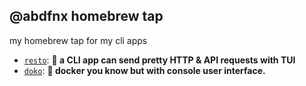 @abdfnx homebrew tap
---

my homebrew tap for my cli apps

* [`resto`](https://github.com/abdfnx/resto): **🔗 a CLI app can send pretty HTTP & API requests with TUI**
* [`doko`](https://github.com/abdfnx/doko): **🐳 docker you know but with console user interface.**
